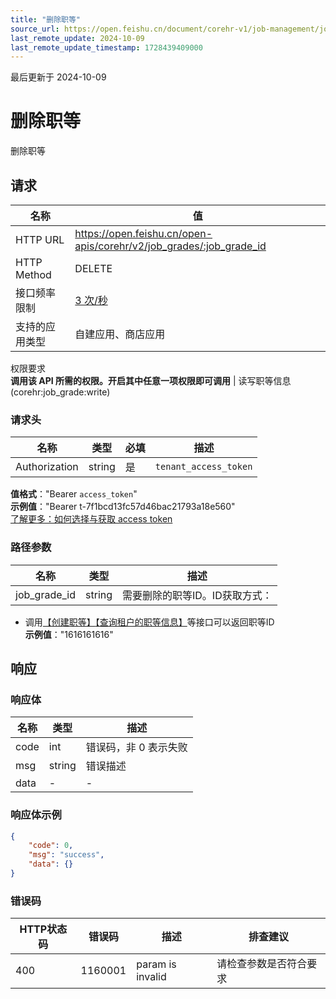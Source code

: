 ```yaml
---
title: "删除职等"
source_url: https://open.feishu.cn/document/corehr-v1/job-management/job_grade/delete
last_remote_update: 2024-10-09
last_remote_update_timestamp: 1728439409000
---
```

最后更新于 2024-10-09

# 删除职等

删除职等

## 请求
名称 | 值
---|---
HTTP URL | https://open.feishu.cn/open-apis/corehr/v2/job_grades/:job_grade_id
HTTP Method | DELETE
接口频率限制 | [3 次/秒](https://open.feishu.cn/document/ukTMukTMukTM/uUzN04SN3QjL1cDN)
支持的应用类型 | 自建应用、商店应用
权限要求  
            **调用该 API 所需的权限。开启其中任意一项权限即可调用** | 读写职等信息(corehr:job_grade:write)

### 请求头

名称 | 类型 | 必填 | 描述
--- | --- | --- | ---
Authorization | string | 是 | `tenant_access_token`  
**值格式**："Bearer `access_token`"  
**示例值**："Bearer t-7f1bcd13fc57d46bac21793a18e560"  
[了解更多：如何选择与获取 access token](https://open.feishu.cn/document/uAjLw4CM/ugTN1YjL4UTN24CO1UjN/trouble-shooting/how-to-choose-which-type-of-token-to-use)

### 路径参数

名称 | 类型 | 描述
--- | --- | ---
job_grade_id | string | 需要删除的职等ID。ID获取方式：  
- 调用[【创建职等】](https://open.feishu.cn/document/uAjLw4CM/ukTMukTMukTM/corehr-v2/job_grade/create)[【查询租户的职等信息】](https://open.feishu.cn/document/uAjLw4CM/ukTMukTMukTM/corehr-v2/job_grade/query)等接口可以返回职等ID  
**示例值**："1616161616"

## 响应

### 响应体

名称 | 类型 | 描述
--- | --- | ---
code | int | 错误码，非 0 表示失败
msg | string | 错误描述
data | \- | \-

### 响应体示例
```json
{
    "code": 0,
    "msg": "success",
    "data": {}
}
```

### 错误码

HTTP状态码 | 错误码 | 描述 | 排查建议
--- | --- | --- | ---
400 | 1160001 | param is invalid | 请检查参数是否符合要求
